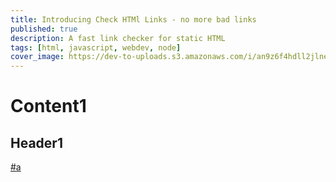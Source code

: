 ```yaml
---
title: Introducing Check HTMl Links - no more bad links
published: true
description: A fast link checker for static HTML
tags: [html, javascript, webdev, node]
cover_image: https://dev-to-uploads.s3.amazonaws.com/i/an9z6f4hdll2jlne43u3.jpg
---
```


# Content1
## Header1

[#a](https://google.com)